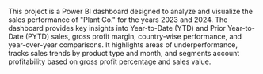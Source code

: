 This project is a Power BI dashboard designed to analyze and visualize the sales performance of "Plant Co." for the years 2023 and 2024. The dashboard provides key insights into Year-to-Date (YTD) and Prior Year-to-Date (PYTD) sales, gross profit margin, country-wise performance, and year-over-year comparisons. It highlights areas of underperformance, tracks sales trends by product type and month, and segments account profitability based on gross profit percentage and sales value.
